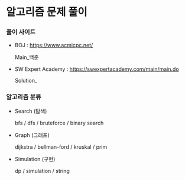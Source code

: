 # 알고리즘 문제 풀이

### 풀이 사이트

- BOJ : https://www.acmicpc.net/

  Main_백준

- SW Expert Academy : https://swexpertacademy.com/main/main.do

  Solution_



### 알고리즘 분류

- Search (탐색)

  bfs / dfs / bruteforce / binary search

- Graph (그래프)

  dijkstra / bellman-ford / kruskal / prim

- Simulation (구현)

  dp / simulation / string
